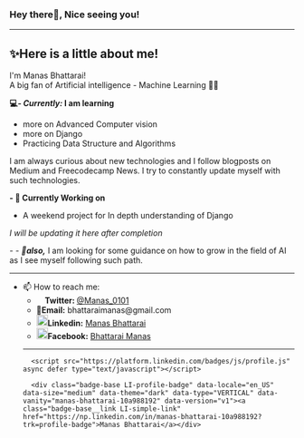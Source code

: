 ### Hey there👋, Nice seeing you!<hr>

## ✨Here is a little about me!
              
I'm Manas Bhattarai!  
A big fan of Artificial intelligence - Machine Learning 🧑‍💻
<!-- <p align="center"><img src="https://img.icons8.com/external-flaticons-lineal-color-flat-icons/344/external-programmer-mobile-app-development-flaticons-lineal-color-flat-icons.png" alt="Avatar" width= 200px height= 200px></p> -->

<b>💻<i>- Currently:</i> I am learning</b> <ul>
<li>more on Advanced Computer vision
<li>more on Django
<li>Practicing Data Structure and Algorithms
</ul>
I am always curious about new technologies and I follow blogposts on Medium and Freecodecamp News. 
I try to constantly update myself with such technologies. 

<b>- 🔭 Currently Working on</b>

<ul><li>A weekend project for In depth understanding of Django</ul>
<i>I will be updating it here after completion </i>

<i>- - 👯<b>also,</b></i> I am looking for some guidance on how to grow in the field of AI as I see myself following such path. <br><hr>

- 📫 How to reach me:
    <ul><li><B><img src="https://img.icons8.com/color/344/twitter--v1.png" height = 15px width=15px>Twitter: </b><a href="https://twitter.com/Manas_0101">@Manas_0101</a>
    <li><b>📧Email:</b> bhattaraimanas@gmail.com
    <li><b><img src="https://img.icons8.com/color/344/linkedin-circled--v1.png" height= 20px width= 20px>Linkedin:</b> <a href ="https://www.linkedin.com/in/manas-bhattarai-10a988192/">Manas Bhattarai</a>
    <li><b><img src="https://img.icons8.com/fluency/344/facebook-new.png" height=20px width=20px>Facebook:</b> <a href ="https://www.facebook.com/manash.17/">Bhattarai Manas</a>
<hr>

      <script src="https://platform.linkedin.com/badges/js/profile.js" async defer type="text/javascript"></script>
      
      <div class="badge-base LI-profile-badge" data-locale="en_US" data-size="medium" data-theme="dark" data-type="VERTICAL" data-vanity="manas-bhattarai-10a988192" data-version="v1"><a class="badge-base__link LI-simple-link" href="https://np.linkedin.com/in/manas-bhattarai-10a988192?trk=profile-badge">Manas Bhattarai</a></div>
              
<!--
**ManasB17/ManasB17** is a ✨ _special_ ✨ repository because its `README.md` (this file) appears on your GitHub profile.

Here are some ideas to get you started:

- 🔭 I’m currently working on ...
- 🌱 I’m currently learning ...
- 👯 I’m looking to collaborate on ...
- 🤔 I’m looking for help with ...
- 💬 Ask me about ...
- 📫 How to reach me: ...
- 😄 Pronouns: ...
- ⚡ Fun fact: ...
-->
